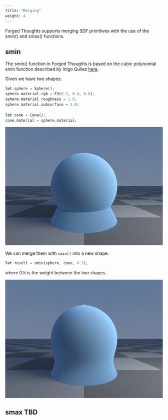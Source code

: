```yaml
---
title: "Merging"
weight: 4
---
```


Forged Thoughts supports merging SDF primitives with the use of the smin() and smax() functions.

## smin

The smin() function in Forged Thoughts is based on the cubic polynomial smin function described by Inigo Quilez [here](https://iquilezles.org/articles/smin/).

Given we have two shapes:

```rust
let sphere = Sphere();
sphere.material.rgb = F3(0.2, 0.4, 0.6);
sphere.material.roughness = 1.0;
sphere.material.subsurface = 1.0;

let cone = Cone();
cone.material = sphere.material;
```

![Shapes](shapes.png)

We can merge them with ```smin()``` into a new shape.

```rust
let result = smin(sphere, cone, 0.5);
```

where 0.5 is the weight between the two shapes.

![Smin](smin.png)

## smax TBD
